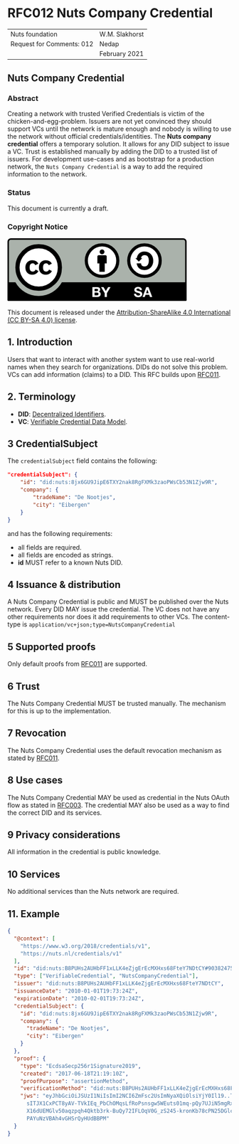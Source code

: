 # RFC012 Nuts Company Credential

|  |  |
| :--- | :--- |
| Nuts foundation | W.M. Slakhorst |
| Request for Comments: 012 | Nedap |
|  | February 2021 |

## Nuts Company Credential
### Abstract

Creating a network with trusted Verified Credentials is victim of the chicken-and-egg-problem. 
Issuers are not yet convinced they should support VCs until the network is mature enough and nobody is willing to use the network without official credentials/identities.
The **Nuts company credential** offers a temporary solution. It allows for any DID subject to issue a VC. 
Trust is established manually by adding the DID to a trusted list of issuers. 
For development use-cases and as bootstrap for a production network, the `Nuts Company Credential` is a way to add the required information to the network.

### Status

This document is currently a draft.

### Copyright Notice
![](../.gitbook/assets/license.png)

This document is released under the [Attribution-ShareAlike 4.0 International \(CC BY-SA 4.0\) license](https://creativecommons.org/licenses/by-sa/4.0/).

## 1. Introduction

Users that want to interact with another system want to use real-world names when they search for organizations. DIDs do not solve this problem.
VCs can add information (claims) to a DID. This RFC builds upon [RFC011](rfc011-verifiable-credential.md). 

## 2. Terminology

* **DID**: [Decentralized Identifiers](https://www.w3.org/TR/did-core/).
* **VC**: [Verifiable Credential Data Model](https://www.w3.org/TR/vc-data-model/).

## 3 CredentialSubject

The `credentialSubject` field contains the following:

```json
"credentialSubject": {
    "id": "did:nuts:8jx6GU9JipE6TXY2nak8RgFXMk3zaoPWsCb53N1Zjw9R",
    "company": {
        "tradeName": "De Nootjes",
        "city": "Eibergen"
    }
}
```

and has the following requirements:

* all fields are required.
* all fields are encoded as strings.  
* **id** MUST refer to a known Nuts DID.

## 4 Issuance & distribution

A Nuts Company Credential is public and MUST be published over the Nuts network. Every DID MAY issue the credential.
The VC does not have any other requirements nor does it add requirements to other VCs.
The content-type is `application/vc+json;type=NutsCompanyCredential`

## 5 Supported proofs

Only default proofs from [RFC011](rfc011-verifiable-credential.md) are supported.

## 6 Trust

The Nuts Company Credential MUST be trusted manually. The mechanism for this is up to the implementation.

## 7 Revocation

The Nuts Company Credential uses the default revocation mechanism as stated by [RFC011](rfc011-verifiable-credential.md).

## 8 Use cases

The Nuts Company Credential MAY be used as credential in the Nuts OAuth flow as stated in [RFC003](rfc003-oauth2-authorization.md).
The credential MAY also be used as a way to find the correct DID and its services.

## 9 Privacy considerations

All information in the credential is public knowledge.

## 10 Services

No additional services than the Nuts network are required.

## 11. Example

```json
{
  "@context": [
    "https://www.w3.org/2018/credentials/v1",
    "https://nuts.nl/credentials/v1"
  ],
  "id": "did:nuts:B8PUHs2AUHbFF1xLLK4eZjgErEcMXHxs68FteY7NDtCY#90382475609238467",
  "type": ["VerifiableCredential", "NutsCompanyCredential"],
  "issuer": "did:nuts:B8PUHs2AUHbFF1xLLK4eZjgErEcMXHxs68FteY7NDtCY",
  "issuanceDate": "2010-01-01T19:73:24Z",
  "expirationDate": "2010-02-01T19:73:24Z",
  "credentialSubject": {
    "id": "did:nuts:8jx6GU9JipE6TXY2nak8RgFXMk3zaoPWsCb53N1Zjw9R",
    "company": {
      "tradeName": "De Nootjes",
      "city": "Eibergen"
    }
  },
  "proof": {
    "type": "EcdsaSecp256r1Signature2019",
    "created": "2017-06-18T21:19:10Z",
    "proofPurpose": "assertionMethod",
    "verificationMethod": "did:nuts:B8PUHs2AUHbFF1xLLK4eZjgErEcMXHxs68FteY7NDtCY#90382475609238467#qjHYrzaJjpEstmDATng4-cGmR4t-_V3ipbDVYZrVe4A",
    "jws": "eyJhbGciOiJSUzI1NiIsImI2NCI6ZmFsc2UsImNyaXQiOlsiYjY0Il19..TCYt5X
      sITJX1CxPCT8yAV-TVkIEq_PbChOMqsLfRoPsnsgw5WEuts01mq-pQy7UJiN5mgRxD-WUc
      X16dUEMGlv50aqzpqh4Qktb3rk-BuQy72IFLOqV0G_zS245-kronKb78cPN25DGlcTwLtj
      PAYuNzVBAh4vGHSrQyHUdBBPM"
  }
}
```
